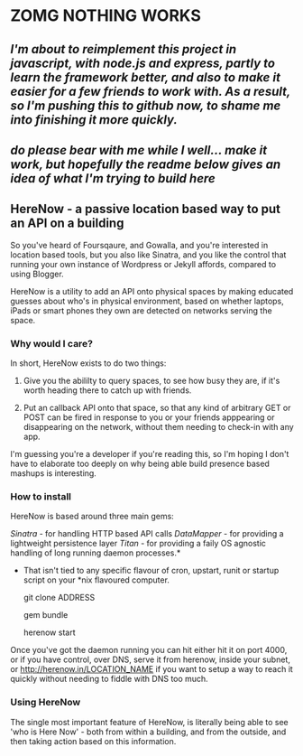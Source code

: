 # ZOMG NOTHING WORKS

## _I'm about to reimplement this project in javascript, with node.js and express, partly to learn the framework better, and also to make it easier for a few friends to work with. As a result, so I'm pushing this to github now, to shame me into finishing it more quickly._

## _do please bear with me while I well… make it work, but hopefully the readme below gives an idea of what I'm trying to build here_





## HereNow - a passive location based way to put an API on a building

So you've heard of Foursqaure, and Gowalla, and you're interested in
location based tools, but you also like Sinatra, and you like the
control that running your own instance of Wordpress or Jekyll affords,
compared to using Blogger.

HereNow is a utility to add an API onto physical spaces by making
educated guesses about who's in physical environment, based on whether
laptops, iPads or smart phones they own are detected on networks serving
the space.

### Why would I care?

In short, HereNow exists to do two things:

1) Give you the abililty to query spaces, to see how busy they are, if
it's worth heading there to catch up with friends.

2) Put an callback API onto that space, so that any kind of arbitrary
GET or POST can be fired in response to you or your friends apppearing
or disappearing on the network, without them needing to check-in with
any app.

I'm guessing you're a developer if you're reading this, so I'm hoping I
don't have to elaborate too deeply on why being able build presence
based mashups is interesting.

### How to install

HereNow is based around three main gems: 

*Sinatra* - for handling HTTP based API calls
*DataMapper* - for providing a lightweight persistence layer
*Titan* - for providing a faily OS agnostic handling of long running daemon processes.*

* That isn't tied to any specific flavour of cron, upstart, runit or startup script on your
*nix flavoured computer.


    git clone ADDRESS

    gem bundle

    herenow start

Once you've got the daemon running you can hit either hit it on port
4000, or if you have control, over DNS, serve it from herenow, inside your
subnet, or http://herenow.in/LOCATION_NAME if you want to setup a way to reach it
quickly without needing to fiddle with DNS too much.

### Using HereNow

The single most important feature of HereNow, is literally being able to
see 'who is Here Now' - both from within a building, and from the
outside, and then taking action based on this information.
